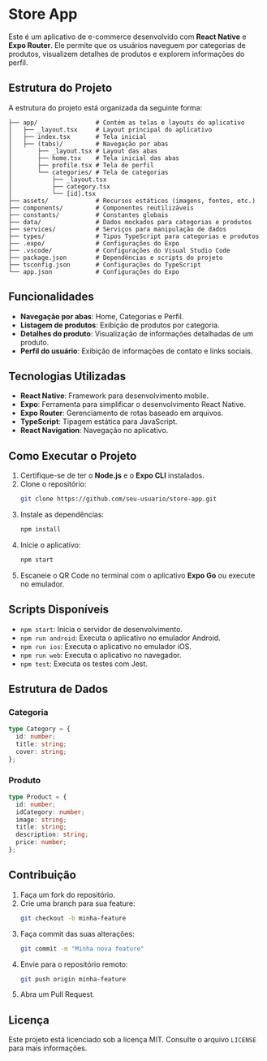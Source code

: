 # Store App

Este é um aplicativo de e-commerce desenvolvido com **React Native** e **Expo Router**. Ele permite que os usuários naveguem por categorias de produtos, visualizem detalhes de produtos e explorem informações do perfil.

## Estrutura do Projeto

A estrutura do projeto está organizada da seguinte forma:

```
├── app/                # Contém as telas e layouts do aplicativo
│   ├── _layout.tsx     # Layout principal do aplicativo
│   ├── index.tsx       # Tela inicial
│   ├── (tabs)/         # Navegação por abas
│       ├── _layout.tsx # Layout das abas
│       ├── home.tsx    # Tela inicial das abas
│       ├── profile.tsx # Tela de perfil
│       └── categories/ # Tela de categorias
│           ├── _layout.tsx
│           ├── category.tsx
│           └── [id].tsx
├── assets/             # Recursos estáticos (imagens, fontes, etc.)
├── components/         # Componentes reutilizáveis
├── constants/          # Constantes globais
├── data/               # Dados mockados para categorias e produtos
├── services/           # Serviços para manipulação de dados
├── types/              # Tipos TypeScript para categorias e produtos
├── .expo/              # Configurações do Expo
├── .vscode/            # Configurações do Visual Studio Code
├── package.json        # Dependências e scripts do projeto
├── tsconfig.json       # Configurações do TypeScript
└── app.json            # Configurações do Expo
```

## Funcionalidades

- **Navegação por abas**: Home, Categorias e Perfil.
- **Listagem de produtos**: Exibição de produtos por categoria.
- **Detalhes do produto**: Visualização de informações detalhadas de um produto.
- **Perfil do usuário**: Exibição de informações de contato e links sociais.

## Tecnologias Utilizadas

- **React Native**: Framework para desenvolvimento mobile.
- **Expo**: Ferramenta para simplificar o desenvolvimento React Native.
- **Expo Router**: Gerenciamento de rotas baseado em arquivos.
- **TypeScript**: Tipagem estática para JavaScript.
- **React Navigation**: Navegação no aplicativo.

## Como Executar o Projeto

1. Certifique-se de ter o **Node.js** e o **Expo CLI** instalados.
2. Clone o repositório:
   ```bash
   git clone https://github.com/seu-usuario/store-app.git
   ```
3. Instale as dependências:
   ```bash
   npm install
   ```
4. Inicie o aplicativo:
   ```bash
   npm start
   ```
5. Escaneie o QR Code no terminal com o aplicativo **Expo Go** ou execute no emulador.

## Scripts Disponíveis

- `npm start`: Inicia o servidor de desenvolvimento.
- `npm run android`: Executa o aplicativo no emulador Android.
- `npm run ios`: Executa o aplicativo no emulador iOS.
- `npm run web`: Executa o aplicativo no navegador.
- `npm test`: Executa os testes com Jest.

## Estrutura de Dados

### Categoria

```ts
type Category = {
  id: number;
  title: string;
  cover: string;
};
```

### Produto

```ts
type Product = {
  id: number;
  idCategory: number;
  image: string;
  title: string;
  description: string;
  price: number;
};
```

## Contribuição

1. Faça um fork do repositório.
2. Crie uma branch para sua feature:
   ```bash
   git checkout -b minha-feature
   ```
3. Faça commit das suas alterações:
   ```bash
   git commit -m "Minha nova feature"
   ```
4. Envie para o repositório remoto:
   ```bash
   git push origin minha-feature
   ```
5. Abra um Pull Request.

## Licença

Este projeto está licenciado sob a licença MIT. Consulte o arquivo `LICENSE` para mais informações.
